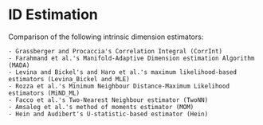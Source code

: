 # ID Estimation

Comparison of the following intrinsic dimension estimators:

    - Grassberger and Procaccia's Correlation Integral (CorrInt)
    - Farahmand et al.'s Manifold-Adaptive Dimension estimation Algorithm (MADA)
    - Levina and Bickel's and Haro et al.'s maximum likelihood-based estimators (Levina_Bickel and MLE)
    - Rozza et al.'s Minimum Neighbour Distance-Maximum Likelihood estimators (MiND_ML)
    - Facco et al.'s Two-Nearest Neighbour estimator (TwoNN)
    - Amsaleg et al.'s method of moments estimator (MOM)
    - Hein and Audibert's U-statistic-based estimator (Hein)

